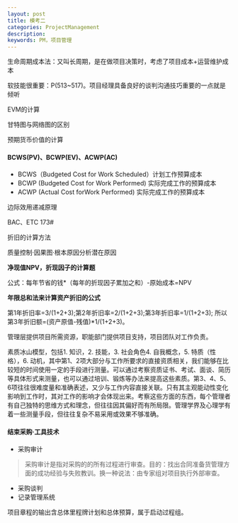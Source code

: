 ```yaml
---
layout: post
title: 模考二
categories: ProjectManagement
description: 
keywords: PM，项目管理
---
```


生命周期成本法：又叫长周期，是在做项目决策时，考虑了项目成本+运营维护成本

软技能很重要：P(513~517)。项目经理具备良好的谈判沟通技巧重要的一点就是倾听

EVM的计算

甘特图与网络图的区别

预期货币价值的计算

#### BCWS(PV)、BCWP(EV)、ACWP(AC)

- BCWS（Budgeted Cost for Work Scheduled）计划工作预算成本
- BCWP (Budgeted Cost for Work Performed) 实际完成工作的预算成本
- ACWP (Actual Cost forWork Performed) 实际完成工作的预算成本


边际效用递减原理

BAC、ETC 173#

折旧的计算方法

质量控制·因果图·根本原因分析潜在原因

**净现值NPV，折现因子的计算题**

公式：每年节省的钱*（每年的折现因子累加之和）-原始成本=NPV

**年限总和法来计算资产折旧的公式**

第1年折旧率=3/(1+2+3);第2年折旧率=2/(1+2+3);第3年折旧率=1/(1+2+3); 所以第3年折旧额=(资产原值-残值)*1/(1+2+3)。

管理层提供项目所需资源，职能部门提供项目支持，项目团队对工作负责。

素质冰山模型，包括1. 知识，2. 技能，3. 社会角色4. 自我概念，5. 特质（性格），6. 动机，其中第1、2项大部分与工作所要求的直接资质相关，我们能够在比较短的时间使用一定的手段进行测量。可以通过考察资质证书、考试、面谈、简历等具体形式来测量，也可以通过培训、锻炼等办法来提高这些素质。第3、4、5、6项往往很难度量和准确表述，又少与工作内容直接关联。只有其主观能动性变化影响到工作时，其对工作的影响才会体现出来。考察这些方面的东西，每个管理者有自己独特的思维方式和理念，但往往因其偏好而有所局限。管理学界及心理学有着一些测量手段，但往往复杂不易采用或效果不够准确。

#### 结束采购·工具技术

- 采购审计

> 采购审计是指对采购的的所有过程进行审查。目的：找出合同准备货管理方面的成功经验与失败教训。换一种说法：由专家组对项目执行外部审查。

- 采购谈判
- 记录管理系统

项目章程的输出含总体里程牌计划和总体预算，属于启动过程组。